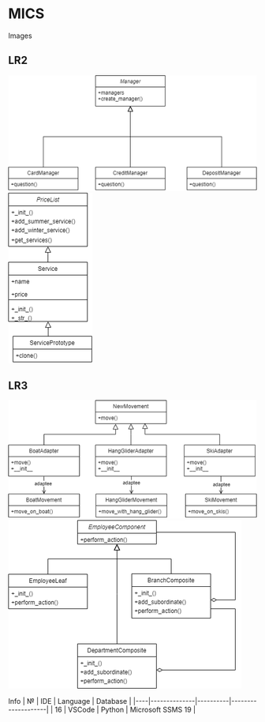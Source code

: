 # MICS

Images
## LR2
![LR2 first part](lr2-1.png)
![LR2 second part](lr2-2.png)

## LR3
![LR3 first part](lr3-1.png)
![LR3 second part](lr3-2.png)

Info
| №  |      IDE     | Language |      Database      |
|----|--------------|----------|--------------------|
| 16 |    VSCode    |  Python  | Microsoft SSMS 19  |